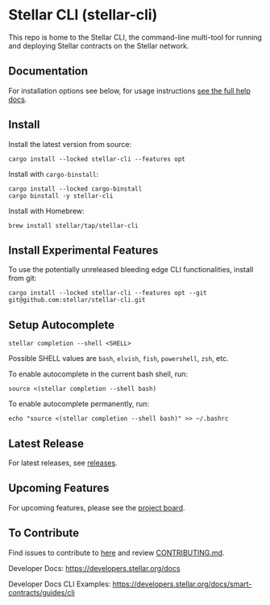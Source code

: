 # Stellar CLI (stellar-cli)

This repo is home to the Stellar CLI, the command-line multi-tool for running and deploying Stellar contracts on the Stellar network.

## Documentation

For installation options see below, for usage instructions [see the full help docs](FULL_HELP_DOCS.md).

## Install
Install the latest version from source:
```
cargo install --locked stellar-cli --features opt
```

Install with `cargo-binstall`:
```
cargo install --locked cargo-binstall
cargo binstall -y stellar-cli
```

Install with Homebrew:

```
brew install stellar/tap/stellar-cli
```

## Install Experimental Features
To use the potentially unreleased bleeding edge CLI functionalities, install from git:
```
cargo install --locked stellar-cli --features opt --git git@github.com:stellar/stellar-cli.git
```

## Setup Autocomplete
```
stellar completion --shell <SHELL>
```
Possible SHELL values are `bash`, `elvish`, `fish`, `powershell`, `zsh`, etc.

To enable autocomplete in the current bash shell, run:
```
source <(stellar completion --shell bash)
```

To enable autocomplete permanently, run:
```
echo "source <(stellar completion --shell bash)" >> ~/.bashrc
```

## Latest Release
For latest releases, see [releases](https://github.com/stellar/stellar-cli/releases).

## Upcoming Features
For upcoming features, please see the [project board](https://github.com/orgs/stellar/projects/50).

## To Contribute
Find issues to contribute to [here](https://github.com/stellar/stellar-cli/contribute) and review [CONTRIBUTING.md](/CONTRIBUTING.md).

Developer Docs: https://developers.stellar.org/docs

Developer Docs CLI Examples: https://developers.stellar.org/docs/smart-contracts/guides/cli
